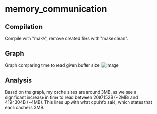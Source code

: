 # memory_communication

## Compilation
Compile with "make", remove created files with "make clean". 

## Graph
Graph comparing time to read given buffer size: 
![image](https://user-images.githubusercontent.com/22458179/159110523-63cffe8f-96d0-4157-84a3-c5a4c248d129.png)


## Analysis
Based on the graph, my cache sizes are around 3MB, as we see a significant increase in time to read between 2097152B (~2MB) and 4194304B (~4MB). This lines up with what cpuinfo said, which states that each cache is 3MB. 
